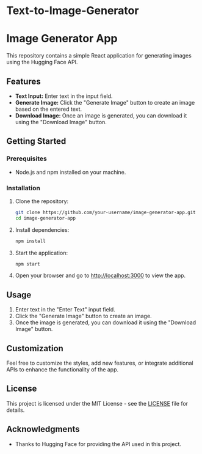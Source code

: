 # Text-to-Image-Generator
# Image Generator App

This repository contains a simple React application for generating images using the Hugging Face API.

## Features

- **Text Input:** Enter text in the input field.
- **Generate Image:** Click the "Generate Image" button to create an image based on the entered text.
- **Download Image:** Once an image is generated, you can download it using the "Download Image" button.

## Getting Started

### Prerequisites

- Node.js and npm installed on your machine.

### Installation

1. Clone the repository:

    ```bash
    git clone https://github.com/your-username/image-generator-app.git
    cd image-generator-app
    ```

2. Install dependencies:

    ```bash
    npm install
    ```

3. Start the application:

    ```bash
    npm start
    ```

4. Open your browser and go to [http://localhost:3000](http://localhost:3000) to view the app.

## Usage

1. Enter text in the "Enter Text" input field.
2. Click the "Generate Image" button to create an image.
3. Once the image is generated, you can download it using the "Download Image" button.

## Customization

Feel free to customize the styles, add new features, or integrate additional APIs to enhance the functionality of the app.

## License

This project is licensed under the MIT License - see the [LICENSE](LICENSE) file for details.

## Acknowledgments

- Thanks to Hugging Face for providing the API used in this project.

